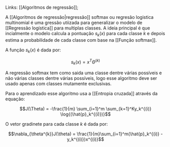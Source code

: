 ---
---

Links: [[Algoritmos de regressão]]; 

A [[Algoritmos de regressão|regressão]] softmax ou regresão logistica multinomial é uma gressão utiizada para generalizar o modelo de [[Regressão logística]] para multiplas classes. A ideia principal é que incialmente o modelo calcula a pontuação $s_k(x)$ para cada classe $k$ e depois estima a probabilidade de cada classe com base na [[Função softmax]]. 

A função $s_k(x)$ é dada por:

$$s_k(x) = x^T\Theta^{(k)}$$

A regressão softmax tem como saida uma classe dentre várias possíveis e não várias classes dentre várias possíveis, logo esse algoritmo deve ser usado apenas com classes mutamente exclusivas. 

Para o aprendizado esse algoritmo usa a [[Entropia cruzada]] através da equação:

$$J(\Theta) = -\frac{1}{m} \sum_{i=1}^m \sum_{k=1}^Ky_k^{(i)} \log{(\hat{p}_k^{(i)})}$$

O vetor gradinete para cada classe $k$ é dada por:

$$\nabla_{\theta^{k}}J(\theta) = \frac{1}{m}\sum_{i=1}^m(\hat{p}_k^{(i)} - y_k^{(i)})x^{(i)}$$